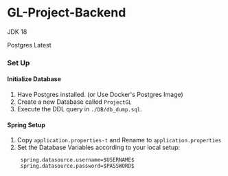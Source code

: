# GL-Project-Backend

JDK 18

Postgres Latest

### Set Up

#### Initialize Database
1) Have Postgres installed. (or Use Docker's Postgres Image)
2) Create a new Database called ```ProjectGL```
3) Execute the DDL query in ```./DB/db_dump.sql```.
   
#### Spring Setup
1) Copy `application.properties-t` and Rename to `application.properties`
2) Set the Database Variables according to your local setup:
   ```
    spring.datasource.username=$USERNAME$
    spring.datasource.password=$PASSWORD$
    ```
